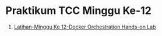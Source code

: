 # Praktikum TCC Minggu Ke-12
1. [Latihan-Minggu Ke 12-Docker Orchestration Hands-on Lab](/minggu-12/latihan-minggu-12.md)